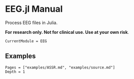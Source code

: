 # EEG.jl Manual

Process EEG files in Julia.

**For research only. Not for clinical use. Use at your own risk**.


```@meta
CurrentModule = EEG
```

## Examples

```@contents
Pages = ["examples/ASSR.md", "examples/source.md"]
Depth = 1
```

